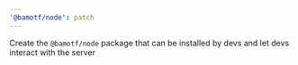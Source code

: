 ```yaml
---
'@bamotf/node': patch
---
```


Create the `@bamotf/node` package that can be installed by devs and let devs
interact with the server
